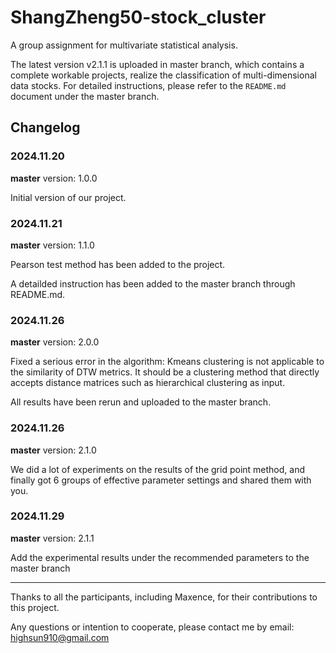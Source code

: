 # ShangZheng50-stock_cluster
A group assignment for multivariate statistical analysis.

The latest version v2.1.1 is uploaded in master branch, which contains a complete workable projects, realize the classification of multi-dimensional data stocks. For detailed instructions, please refer to the `README.md` document under the master branch.

## Changelog
### 2024.11.20
**master** version: 1.0.0

Initial version of our project.

### 2024.11.21
**master** version: 1.1.0

Pearson test method has been added to the project.

A detailded instruction has been added to the master branch through README.md.

### 2024.11.26
**master** version: 2.0.0

Fixed a serious error in the algorithm: Kmeans clustering is not applicable to the similarity of DTW metrics. It should be a clustering method that directly accepts distance matrices such as hierarchical clustering as input.

All results have been rerun and uploaded to the master branch.

### 2024.11.26
**master** version: 2.1.0

We did a lot of experiments on the results of the grid point method, and finally got 6 groups of effective parameter settings and shared them with you.

### 2024.11.29
**master** version: 2.1.1

Add the experimental results under the recommended parameters to the master branch

---

Thanks to all the participants, including Maxence, for their contributions to this project.

Any questions or intention to cooperate, please contact me by email: highsun910@gmail.com

